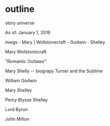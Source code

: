 # outline
story universe

As of: January 1, 2019

mwgs - Mary | Wollstonecraft - Godwin - Shelley


Mary Wollstonecraft

"Romantic Outlaws"

Mary Shelly -- biograpy
Turner and the Sublime

William Godwin

Mary Shelley

Percy Blysse Shelley

Lord Byron

John Milton
